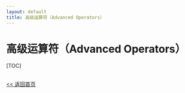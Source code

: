 ```yaml
---
layout: default
title: 高级运算符（Advanced Operators）
---
```

# 高级运算符（Advanced Operators）
[TOC]
## 



[<< 返回首页](../)
